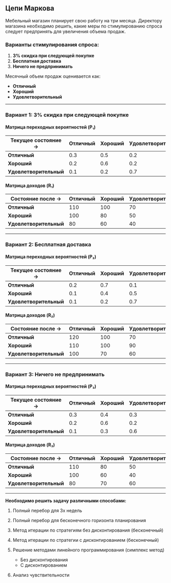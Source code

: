 ## Цепи Маркова


Мебельный магазин планирует свою работу на три месяца. Директору магазина необходимо решить, какие меры по стимулированию спроса следует предпринять для увеличения объема продаж.

### Варианты стимулирования спроса:
1. **3% скидка при следующей покупке**
2. **Бесплатная доставка**
3. **Ничего не предпринимать**

Месячный объем продаж оценивается как:
- **Отличный**
- **Хороший**
- **Удовлетворительный**

---

### Вариант 1: 3% скидка при следующей покупке

#### Матрица переходных вероятностей (P₁)

| Текущее состояние → | Отличный | Хороший | Удовлетворительный |
|---------------------|----------|---------|---------------------|
| **Отличный**        | 0.3      | 0.5     | 0.2                 |
| **Хороший**         | 0.2      | 0.6     | 0.2                 |
| **Удовлетворительный** | 0.1  | 0.2     | 0.7                 |

#### Матрица доходов (R₁)

| Состояние после →   | Отличный | Хороший | Удовлетворительный |
|---------------------|----------|---------|---------------------|
| **Отличный**        | 110      | 100     | 70                  |
| **Хороший**         | 100      | 80      | 50                  |
| **Удовлетворительный** | 80   | 60      | 40                  |

---

### Вариант 2: Бесплатная доставка

#### Матрица переходных вероятностей (P₂)

| Текущее состояние → | Отличный | Хороший | Удовлетворительный |
|---------------------|----------|---------|---------------------|
| **Отличный**        | 0.2      | 0.7     | 0.1                 |
| **Хороший**         | 0.1      | 0.4     | 0.5                 |
| **Удовлетворительный** | 0.1  | 0.2     | 0.7                 |

#### Матрица доходов (R₂)

| Состояние после →   | Отличный | Хороший | Удовлетворительный |
|---------------------|----------|---------|---------------------|
| **Отличный**        | 120      | 100     | 70                  |
| **Хороший**         | 110      | 100     | 90                  |
| **Удовлетворительный** | 100  | 70      | 60                  |

---

### Вариант 3: Ничего не предпринимать

#### Матрица переходных вероятностей (P₃)

| Текущее состояние → | Отличный | Хороший | Удовлетворительный |
|---------------------|----------|---------|---------------------|
| **Отличный**        | 0.3      | 0.4     | 0.3                 |
| **Хороший**         | 0.2      | 0.6     | 0.2                 |
| **Удовлетворительный** | 0.1  | 0.3     | 0.6                 |

#### Матрица доходов (R₃)

| Состояние после →   | Отличный | Хороший | Удовлетворительный |
|---------------------|----------|---------|---------------------|
| **Отличный**        | 110      | 80     | 50                  |
| **Хороший**         | 100      | 60      | 40                  |
| **Удовлетворительный** | 80   | 70      | 60                  |

---


**Необходимо решить задачу различными способами:**

1. Полный перебор для 3х недель
2. Полный перебор для бесконечного горизонта планирования
3. Метод итерации по стратегиям без дисконтирования (бесконечный)
4. Метод итерации по стратегии с дисконтированием (бесконечный)
5. Решение методами линейного программирования (симплекс метод)
    - Без дисконтирования 
    - С дисконтированием
    
6. Анализ чувствительности 

